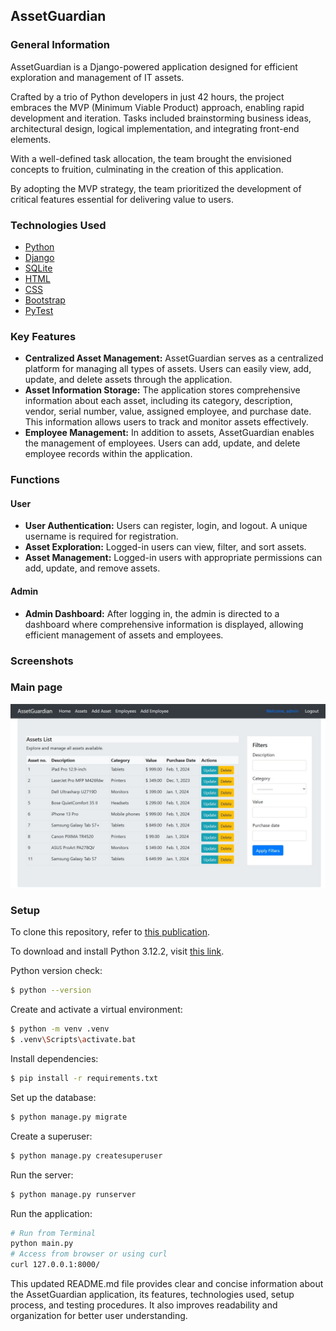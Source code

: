 ## AssetGuardian

### General Information
AssetGuardian is a Django-powered application designed for efficient exploration and management of IT assets.

Crafted by a trio of Python developers in just 42 hours, the project embraces the MVP (Minimum Viable Product) approach, enabling rapid development and iteration. Tasks included brainstorming business ideas, architectural design, logical implementation, and integrating front-end elements.

With a well-defined task allocation, the team brought the envisioned concepts to fruition, culminating in the creation of this application.

By adopting the MVP strategy, the team prioritized the development of critical features essential for delivering value to users.

### Technologies Used
- [Python](https://www.python.org/)
- [Django](https://www.djangoproject.com/)
- [SQLite](https://www.sqlite.org/)
- [HTML](https://en.wikipedia.org/wiki/HTML)
- [CSS](https://en.wikipedia.org/wiki/CSS)
- [Bootstrap](https://getbootstrap.com/)
- [PyTest](https://pypi.org/project/pytest/)

### Key Features
- **Centralized Asset Management:** AssetGuardian serves as a centralized platform for managing all types of assets. Users can easily view, add, update, and delete assets through the application.
- **Asset Information Storage:** The application stores comprehensive information about each asset, including its category, description, vendor, serial number, value, assigned employee, and purchase date. This information allows users to track and monitor assets effectively.
- **Employee Management:** In addition to assets, AssetGuardian enables the management of employees. Users can add, update, and delete employee records within the application.

### Functions

#### User
- **User Authentication:** Users can register, login, and logout. A unique username is required for registration.
- **Asset Exploration:** Logged-in users can view, filter, and sort assets.
- **Asset Management:** Logged-in users with appropriate permissions can add, update, and remove assets.

#### Admin
- **Admin Dashboard:** After logging in, the admin is directed to a dashboard where comprehensive information is displayed, allowing efficient management of assets and employees.

### Screenshots

### Main page
![Example screenshot](./img/screen1.jpg)

### Setup
To clone this repository, refer to [this publication](https://docs.github.com/en/repositories/creating-and-managing-repositories/cloning-a-repository).

To download and install Python 3.12.2, visit [this link](https://www.python.org/).

Python version check:
```bash
$ python --version
```

Create and activate a virtual environment:

```bash
$ python -m venv .venv
$ .venv\Scripts\activate.bat
```

Install dependencies:

```bash
$ pip install -r requirements.txt
```
Set up the database:

```bash
$ python manage.py migrate
```
Create a superuser:

```bash
$ python manage.py createsuperuser
```

Run the server:

```bash
$ python manage.py runserver
```

Run the application:


```bash
# Run from Terminal
python main.py
# Access from browser or using curl
curl 127.0.0.1:8000/


```


This updated README.md file provides clear and concise information about the AssetGuardian application, its features, technologies used, setup process, and testing procedures. It also improves readability and organization for better user understanding.

